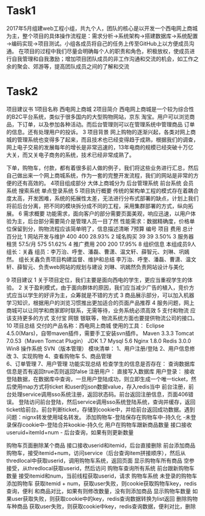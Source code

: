 # Task1
   
2017年5月组建web工程小组，共九个人，团队的核心是以开发一个西电网上商城为主，整个项目的具体操作流程是：需求分析→系统架构→搭建数据库→系统配置→编码实现→项目测试。小组各成员将自己的任务上传至GitHub上以方便成员沟通。
在项目的过程中我们尽量会明确每个人的职责和角色，积极放权，使成员进行自我管理和自我激励；增加项目团队成员的非工作沟通和交流的机会，如工作之余的聚会、郊游等，提高团队成员之间的了解和交流

 # Task2
     
  项目建议书
1项目名称
西电网上商城
2项目简介
西电网上商城是一个较为综合性的B2C平台系统，类似于很多国内的大型购物网站，京东 淘宝。用户可以浏览商品，下订单，以及参加各种活动。而后台管理则可以在管理系统中管理商品 订单的信息。还有处理用户的投诉。
3 项目背景
  网上购物的逐渐兴起，各类对网上商城的管理系统也变得多了起来，而且技术也已经变得趋于成熟，根据我们的调查，网上电子交易的发展每年的增长是非常迅速的，13年电商的规模已经突破十万亿大关，而又关电子商务的系统，技术已经非常成熟了。

下单，购物车，付款，都有着很多前人做的例子，我们将这些业务进行汇总，然后自己做出来一个网上商城系统，作为一套的完整开发流程，我们的网站是非常的方便的还有高效的。
4项目组成部分
   大体上商城分为
后台管理系统
前台系统
会员系统
搜索系统
单点登录系统
5 项目执行概要
   传统的架构单工程的模式存在着耦合度太高，开发困难，系统的拓展性太差，无法进行分布式部署的缺点，计划上我们将前后台分离，把不同的模块拆分成不同的工程，采用集群部署的方式，纵向拓展。
 6 需求概要
     功能需求，面向客户的部分需要页面美观，响应迅速，以用户体验为主，后台部分需要简介是管理人员一目了然
    性能需求：数据精确度，价格单位保留到分，购物流程应该简单明了，信息描述清晰
7预算
编号	项目	费用	总计	百分比
1	网站开发与维护	400	  400	28.93%
2	域名购买	39	 39	 3.50%
3	服务器租赁	57.5/月	 575	  51.62%
4	推广费用	200	 200	17.95%
8 组织信息
本组成员9人 组长：关鑫  组员：李万治、呼奎、潘磊、曹潇、温文轩、薛智元、刘琳、巩嫣然。
    组长关鑫负责项目构建监督、维护和总结 李万治、呼奎、潘磊、曹潇、温文轩、薛智元、负责web网站的规划与建设 刘琳、巩嫣然负责网站设计与美化

9 项目建议
   1 关于项目定位，我们主要是面向西电的学生，更应当重视学生的体验。
   2 关于盈利模式，由于面向群体的原因，我们应当减少广告的植入，竞价方式应当以学生的好评为主，众筹就是不错的方式
   3 商品展示部分，可以加入机器学习知识，根据用户的浏览习惯推出更加适合的页面产品推荐
   4 服务问题，网上商城可以让同学和商家即时联系，无需等待，业务系统必须高效
5 支付和物流 应该支持更多的方式 支付宝 网银 银联等，物流系统方面也要提供物流公司的接口。
10 项目总结
交付的产品名称：西电网上商城
使用的工具：
Eclipse 4.5.0(Mars)，自带maven插件，需要手工安装svn插件。
Maven 3.3.3
Tomcat 7.0.53（Maven Tomcat Plugin）
JDK 1.7
Mysql 5.6
Nginx 1.8.0
Redis 3.0.0
Win8 操作系统
SVN（版本管理）
模块清单：
  1、用户注册/登陆 
  2、用户信息修改 
3、实现购物 
4、查看购物车 
5、商品管理  
6、订单管理
7、用户管理 
功能实现总结
检查学生的信息是否存在：
查询数据库信息是否有返回true否则返回false
注册用户：
直接写入数据库
用户登录：
接收登陆数据，在数据库中查询，一旦用户登陆成功，则立即生成一个唯一ticket，然后使用map方式将ticket 和user的json数据value，存入redis当中
前台注册，前台处理service调用sso系统注册，返回状态码。前台返回注册信息，页面406错误。
登陆访问前台登陆，然后service调用sso系统登陆系统，查询并缓存，返回ticket给前台。前台判断ticket，存储到cookie中，并给前台返回成功数据。遇到问题：nignx转发使用域名转发。
添加购物车-登陆保存在购物车中-持久化
 -未登录保存cookie中-登陆合并kookie-持久化
用户在购物车跟新商品数量
接口接收useruid+itemId+num - 后台查询，如果有则更新数量

购物车页面删除某个商品
接口接收userid和itemid，后台直接删除
前台添加商品购物车，接受itemid+num，访问service（后台查询item拼接顺序），然后从thredlocal中获取userid，调用购物车系统，返回页面
显示购物车所有商品 空参接受，从thredlocal获取userid，然后访问 购物车查询所有系统
前台跟新购物车数量 接受itemid和num，当前线程获取userid，请求 购物车系统
未登录的购物车
添加购物车 获取itemid + num，获取user失败，则cookie获取购物车key，redis查询，便利 和商品对比，如果有则修改数量，没有则添加商品
显示购物车数量 如果user获取失败，则获取cookie中的key，redis查询数据转换为list返回
删除购物车种商品 获取user失败，则获取cookie中key，redis查询数据，便利对比，删除

